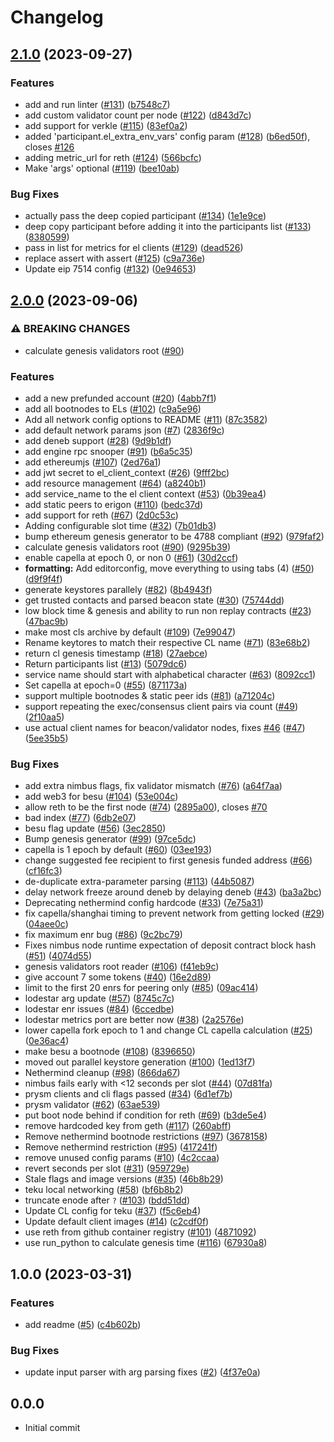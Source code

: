 # Changelog

## [2.1.0](https://github.com/kurtosis-tech/eth-network-package/compare/2.0.0...2.1.0) (2023-09-27)


### Features

* add and run linter ([#131](https://github.com/kurtosis-tech/eth-network-package/issues/131)) ([b7548c7](https://github.com/kurtosis-tech/eth-network-package/commit/b7548c7d1b503722f3c688c4f798e9d6a97b24cc))
* add custom validator count per node ([#122](https://github.com/kurtosis-tech/eth-network-package/issues/122)) ([d843d7c](https://github.com/kurtosis-tech/eth-network-package/commit/d843d7c2441e7821630255da2d3767a584ad8f30))
* add support for verkle ([#115](https://github.com/kurtosis-tech/eth-network-package/issues/115)) ([83ef0a2](https://github.com/kurtosis-tech/eth-network-package/commit/83ef0a24f4053f653573bce4fc3a1460644269d5))
* added 'participant.el_extra_env_vars' config param ([#128](https://github.com/kurtosis-tech/eth-network-package/issues/128)) ([b6ed50f](https://github.com/kurtosis-tech/eth-network-package/commit/b6ed50f1e86405ff6613fdfcf1b3b3744f93cbd0)), closes [#126](https://github.com/kurtosis-tech/eth-network-package/issues/126)
* adding metric_url for reth ([#124](https://github.com/kurtosis-tech/eth-network-package/issues/124)) ([566bcfc](https://github.com/kurtosis-tech/eth-network-package/commit/566bcfc56679c604c798d8ba8a96ec251d0dfbef))
* Make 'args' optional ([#119](https://github.com/kurtosis-tech/eth-network-package/issues/119)) ([bee10ab](https://github.com/kurtosis-tech/eth-network-package/commit/bee10aba5069a067c7e4e18050b6793a1d259a4e))


### Bug Fixes

* actually pass the deep copied participant ([#134](https://github.com/kurtosis-tech/eth-network-package/issues/134)) ([1e1e9ce](https://github.com/kurtosis-tech/eth-network-package/commit/1e1e9cecd73d96934090483af034e2370dc25c92))
* deep copy participant before adding it into the participants list ([#133](https://github.com/kurtosis-tech/eth-network-package/issues/133)) ([8380599](https://github.com/kurtosis-tech/eth-network-package/commit/83805991fc2a609f655de1422c1016c3b4e2f3a4))
* pass in list for metrics for el clients ([#129](https://github.com/kurtosis-tech/eth-network-package/issues/129)) ([dead526](https://github.com/kurtosis-tech/eth-network-package/commit/dead526d3d88422f507d529276188c024683f110))
* replace assert with assert ([#125](https://github.com/kurtosis-tech/eth-network-package/issues/125)) ([c9a736e](https://github.com/kurtosis-tech/eth-network-package/commit/c9a736e86f8cc21fa527095e7c787a3b8dd6bbf2))
* Update eip 7514 config ([#132](https://github.com/kurtosis-tech/eth-network-package/issues/132)) ([0e94653](https://github.com/kurtosis-tech/eth-network-package/commit/0e94653076fc6a5364f5bc0ae64623e2f1e46fe4))

## [2.0.0](https://github.com/kurtosis-tech/eth-network-package/compare/1.0.0...2.0.0) (2023-09-06)


### ⚠ BREAKING CHANGES

* calculate genesis validators root ([#90](https://github.com/kurtosis-tech/eth-network-package/issues/90))

### Features

* add a new prefunded account ([#20](https://github.com/kurtosis-tech/eth-network-package/issues/20)) ([4abb7f1](https://github.com/kurtosis-tech/eth-network-package/commit/4abb7f19cbf594996ae4c83c0a1b61e9e0c84dc1))
* add all bootnodes to ELs ([#102](https://github.com/kurtosis-tech/eth-network-package/issues/102)) ([c9a5e96](https://github.com/kurtosis-tech/eth-network-package/commit/c9a5e964e1c1c2caf27ea5e6f3c35cb3f9b8b6de))
* Add all network config options to README ([#11](https://github.com/kurtosis-tech/eth-network-package/issues/11)) ([87c3582](https://github.com/kurtosis-tech/eth-network-package/commit/87c3582f60cec29aff8f129dfc88a29b6a97dd6a))
* add default network params json ([#7](https://github.com/kurtosis-tech/eth-network-package/issues/7)) ([2836f9c](https://github.com/kurtosis-tech/eth-network-package/commit/2836f9c79b287fa62e5e9fa276e875ace5a623db))
* add deneb support ([#28](https://github.com/kurtosis-tech/eth-network-package/issues/28)) ([9d9b1df](https://github.com/kurtosis-tech/eth-network-package/commit/9d9b1df3e3abed6814304c1172cbede4c9209c7e))
* add engine rpc snooper ([#91](https://github.com/kurtosis-tech/eth-network-package/issues/91)) ([b6a5c35](https://github.com/kurtosis-tech/eth-network-package/commit/b6a5c350d6bd2ad563213cd75329d079b1608b15))
* add ethereumjs ([#107](https://github.com/kurtosis-tech/eth-network-package/issues/107)) ([2ed76a1](https://github.com/kurtosis-tech/eth-network-package/commit/2ed76a172c7088204a3771e8c723e5a9aa804608))
* add jwt secret to el_client_context ([#26](https://github.com/kurtosis-tech/eth-network-package/issues/26)) ([9fff2bc](https://github.com/kurtosis-tech/eth-network-package/commit/9fff2bc81e587539ecd68e7a46e1cfccf54edefe))
* add resource management ([#64](https://github.com/kurtosis-tech/eth-network-package/issues/64)) ([a8240b1](https://github.com/kurtosis-tech/eth-network-package/commit/a8240b1994c9cda8bfd1b5bf592acda22137c4e4))
* add service_name to the el client context ([#53](https://github.com/kurtosis-tech/eth-network-package/issues/53)) ([0b39ea4](https://github.com/kurtosis-tech/eth-network-package/commit/0b39ea4063af1c26de922cf5332ed636da981d43))
* add static peers to erigon ([#110](https://github.com/kurtosis-tech/eth-network-package/issues/110)) ([bedc37d](https://github.com/kurtosis-tech/eth-network-package/commit/bedc37dc9054c24566384ebdb1be9bdcb66075e3))
* add support for reth ([#67](https://github.com/kurtosis-tech/eth-network-package/issues/67)) ([2d0c53c](https://github.com/kurtosis-tech/eth-network-package/commit/2d0c53c462ce173024d2fb47f1420821c336318e))
* Adding configurable slot time ([#32](https://github.com/kurtosis-tech/eth-network-package/issues/32)) ([7b01db3](https://github.com/kurtosis-tech/eth-network-package/commit/7b01db3b1b3dce1c3a4457a0516b6049e5ff624d))
* bump ethereum genesis generator to be 4788 compliant ([#92](https://github.com/kurtosis-tech/eth-network-package/issues/92)) ([979faf2](https://github.com/kurtosis-tech/eth-network-package/commit/979faf2d525ddad786bc5f0742d78695a285b33b))
* calculate genesis validators root ([#90](https://github.com/kurtosis-tech/eth-network-package/issues/90)) ([9295b39](https://github.com/kurtosis-tech/eth-network-package/commit/9295b3997aef6678f670d5d99c5ca7e6ff64d281))
* enable capella at epoch 0, or non 0 ([#61](https://github.com/kurtosis-tech/eth-network-package/issues/61)) ([30d2ccf](https://github.com/kurtosis-tech/eth-network-package/commit/30d2ccf8feae4fadc859a19c4a0697f2659cc90b))
* **formatting:** Add editorconfig, move everything to using tabs (4) ([#50](https://github.com/kurtosis-tech/eth-network-package/issues/50)) ([d9f9f4f](https://github.com/kurtosis-tech/eth-network-package/commit/d9f9f4f3e913fc8ccbfd53797462dd586123a203))
* generate keystores parallely ([#82](https://github.com/kurtosis-tech/eth-network-package/issues/82)) ([8b4943f](https://github.com/kurtosis-tech/eth-network-package/commit/8b4943fb3854d2e93738779cf9f1a10eda1bb979))
* get trusted contacts and parsed beacon state ([#30](https://github.com/kurtosis-tech/eth-network-package/issues/30)) ([75744dd](https://github.com/kurtosis-tech/eth-network-package/commit/75744dd23b615e51e1a1bae57e62cd2de43ad268))
* low block time & genesis and ability to run non replay contracts ([#23](https://github.com/kurtosis-tech/eth-network-package/issues/23)) ([47bac9b](https://github.com/kurtosis-tech/eth-network-package/commit/47bac9b9d46bcafff7bb9b512f32de032133b382))
* make most cls archive by default ([#109](https://github.com/kurtosis-tech/eth-network-package/issues/109)) ([7e99047](https://github.com/kurtosis-tech/eth-network-package/commit/7e99047e01bd99a08ac72fcf5cca98f7d2a1b9f5))
* Rename keytores to match their respective CL name ([#71](https://github.com/kurtosis-tech/eth-network-package/issues/71)) ([83e68b2](https://github.com/kurtosis-tech/eth-network-package/commit/83e68b2de2a95c2401992eef30b340de38a84600))
* return cl genesis timestamp ([#18](https://github.com/kurtosis-tech/eth-network-package/issues/18)) ([27aebce](https://github.com/kurtosis-tech/eth-network-package/commit/27aebce80197722b461f14924e7e3a3c3bcf0230))
* Return participants list ([#13](https://github.com/kurtosis-tech/eth-network-package/issues/13)) ([5079dc6](https://github.com/kurtosis-tech/eth-network-package/commit/5079dc6cc01c0daedb1f83b509a1c01f48995181))
* service name should start with alphabetical character ([#63](https://github.com/kurtosis-tech/eth-network-package/issues/63)) ([8092cc1](https://github.com/kurtosis-tech/eth-network-package/commit/8092cc1dbad0f27766ea382c51a3cc84e3618269))
* Set capella at epoch=0 ([#55](https://github.com/kurtosis-tech/eth-network-package/issues/55)) ([871173a](https://github.com/kurtosis-tech/eth-network-package/commit/871173afd15e7f328e9f287288bade537da696c4))
* support multiple bootnodes & static peer ids ([#81](https://github.com/kurtosis-tech/eth-network-package/issues/81)) ([a71204c](https://github.com/kurtosis-tech/eth-network-package/commit/a71204c4ddd6cfacf7bf109e85aec506c917a58b))
* support repeating the exec/consensus client pairs via count ([#49](https://github.com/kurtosis-tech/eth-network-package/issues/49)) ([2f10aa5](https://github.com/kurtosis-tech/eth-network-package/commit/2f10aa5460502ef0efc148723e529ad082e02db8))
* use actual client names for beacon/validator nodes, fixes [#46](https://github.com/kurtosis-tech/eth-network-package/issues/46) ([#47](https://github.com/kurtosis-tech/eth-network-package/issues/47)) ([5ee35b5](https://github.com/kurtosis-tech/eth-network-package/commit/5ee35b5859acc321dc8306c745aadf1a758b90e6))


### Bug Fixes

* add extra nimbus flags, fix validator mismatch ([#76](https://github.com/kurtosis-tech/eth-network-package/issues/76)) ([a64f7aa](https://github.com/kurtosis-tech/eth-network-package/commit/a64f7aa8d8a96468cb6c5ab3a1872cd9ac0f4226))
* add web3 for besu ([#104](https://github.com/kurtosis-tech/eth-network-package/issues/104)) ([53e004c](https://github.com/kurtosis-tech/eth-network-package/commit/53e004cd01af3c9aac9a1d3296c777817db94f98))
* allow reth to be the first node ([#74](https://github.com/kurtosis-tech/eth-network-package/issues/74)) ([2895a00](https://github.com/kurtosis-tech/eth-network-package/commit/2895a00dc68d9959b913a62743a048be2bdb9509)), closes [#70](https://github.com/kurtosis-tech/eth-network-package/issues/70)
* bad index ([#77](https://github.com/kurtosis-tech/eth-network-package/issues/77)) ([6db2e07](https://github.com/kurtosis-tech/eth-network-package/commit/6db2e0791138cc093c178d14257c3c5d187d3ec1))
* besu flag update ([#56](https://github.com/kurtosis-tech/eth-network-package/issues/56)) ([3ec2850](https://github.com/kurtosis-tech/eth-network-package/commit/3ec28507d54c107c1304eaba43da8e479a82d7c8))
* Bump genesis generator ([#99](https://github.com/kurtosis-tech/eth-network-package/issues/99)) ([97ce5dc](https://github.com/kurtosis-tech/eth-network-package/commit/97ce5dccad6b531d34d76884a23767be1fb23787))
* capella is 1 epoch by default ([#60](https://github.com/kurtosis-tech/eth-network-package/issues/60)) ([03ee193](https://github.com/kurtosis-tech/eth-network-package/commit/03ee193a4e76ca7a731a431d818f3b0614215725))
* change suggested fee recipient to first genesis funded address ([#66](https://github.com/kurtosis-tech/eth-network-package/issues/66)) ([cf16fc3](https://github.com/kurtosis-tech/eth-network-package/commit/cf16fc3ba38b98fc313e08455769f489b725411c))
* de-duplicate extra-parameter parsing ([#113](https://github.com/kurtosis-tech/eth-network-package/issues/113)) ([44b5087](https://github.com/kurtosis-tech/eth-network-package/commit/44b5087bd6b47ee73a8a43c8911e1dad936f4c6c))
* delay network freeze around deneb by delaying deneb ([#43](https://github.com/kurtosis-tech/eth-network-package/issues/43)) ([ba3a2bc](https://github.com/kurtosis-tech/eth-network-package/commit/ba3a2bc249083d9a58327586802aa08f071d9745))
* Deprecating nethermind config hardcode ([#33](https://github.com/kurtosis-tech/eth-network-package/issues/33)) ([7e75a31](https://github.com/kurtosis-tech/eth-network-package/commit/7e75a31fae291688024c15cf075909717d54a397))
* fix capella/shanghai timing to prevent network from getting locked ([#29](https://github.com/kurtosis-tech/eth-network-package/issues/29)) ([04aee0c](https://github.com/kurtosis-tech/eth-network-package/commit/04aee0cb40cb61700426fbc80c8bedc50583e90d))
* fix maximum enr bug ([#86](https://github.com/kurtosis-tech/eth-network-package/issues/86)) ([9c2bc79](https://github.com/kurtosis-tech/eth-network-package/commit/9c2bc79da5273c7ca972a3ab55884e96bd1318f8))
* Fixes nimbus node runtime expectation of deposit contract block hash ([#51](https://github.com/kurtosis-tech/eth-network-package/issues/51)) ([4074d55](https://github.com/kurtosis-tech/eth-network-package/commit/4074d558af41fab9364d2be6591fced9d8e29235))
* genesis validators root reader ([#106](https://github.com/kurtosis-tech/eth-network-package/issues/106)) ([f41eb9c](https://github.com/kurtosis-tech/eth-network-package/commit/f41eb9c5bb4a437d6d6f2220be9953fb8ad076b1))
* give account 7 some tokens ([#40](https://github.com/kurtosis-tech/eth-network-package/issues/40)) ([16e2d89](https://github.com/kurtosis-tech/eth-network-package/commit/16e2d89ec706106c02ba7ad04d9d83dd74793607))
* limit to the first 20 enrs for peering only ([#85](https://github.com/kurtosis-tech/eth-network-package/issues/85)) ([09ac414](https://github.com/kurtosis-tech/eth-network-package/commit/09ac414c25c5a003e59ee101dd8bf9b3eb2e03f4))
* lodestar arg update ([#57](https://github.com/kurtosis-tech/eth-network-package/issues/57)) ([8745c7c](https://github.com/kurtosis-tech/eth-network-package/commit/8745c7c33f53f26b69b476890a909c77a17225f4))
* lodestar enr issues ([#84](https://github.com/kurtosis-tech/eth-network-package/issues/84)) ([6ccedbe](https://github.com/kurtosis-tech/eth-network-package/commit/6ccedbe1b9aa63db17febd88a857f1efd5c07d12))
* lodestar metrics port are better now ([#38](https://github.com/kurtosis-tech/eth-network-package/issues/38)) ([2a2576e](https://github.com/kurtosis-tech/eth-network-package/commit/2a2576ea41eeec30fa40eeb89c49a5ed6217a164))
* lower capella fork epoch to 1 and change CL capella calculation ([#25](https://github.com/kurtosis-tech/eth-network-package/issues/25)) ([0e36ac4](https://github.com/kurtosis-tech/eth-network-package/commit/0e36ac4f7463e7624f1599b61ab8fb9acdf6e9b3))
* make besu a bootnode ([#108](https://github.com/kurtosis-tech/eth-network-package/issues/108)) ([8396650](https://github.com/kurtosis-tech/eth-network-package/commit/83966505428715873d8206d40beba33095d0ed0a))
* moved out parallel keystore generation ([#100](https://github.com/kurtosis-tech/eth-network-package/issues/100)) ([1ed13f7](https://github.com/kurtosis-tech/eth-network-package/commit/1ed13f7c2aa4fb74a8b016a4330c1e2710341ff8))
* Nethermind cleanup ([#98](https://github.com/kurtosis-tech/eth-network-package/issues/98)) ([866da67](https://github.com/kurtosis-tech/eth-network-package/commit/866da67d9fad31f5ada2c33c3d6a30f2f085ed49))
* nimbus fails early with &lt;12 seconds per slot ([#44](https://github.com/kurtosis-tech/eth-network-package/issues/44)) ([07d81fa](https://github.com/kurtosis-tech/eth-network-package/commit/07d81fa0b5e5a2d71598da15033c07f1a07068b7))
* prysm clients and cli flags passed ([#34](https://github.com/kurtosis-tech/eth-network-package/issues/34)) ([6d1ef7b](https://github.com/kurtosis-tech/eth-network-package/commit/6d1ef7b8c0eceb438d9555baf986ce0052398b74))
* prysm validator ([#62](https://github.com/kurtosis-tech/eth-network-package/issues/62)) ([63ae539](https://github.com/kurtosis-tech/eth-network-package/commit/63ae5394cd4199f558f9067b6de5196f9c6da424))
* put boot node behind if condition for reth ([#69](https://github.com/kurtosis-tech/eth-network-package/issues/69)) ([b3de5e4](https://github.com/kurtosis-tech/eth-network-package/commit/b3de5e4f0c8030415ee2c28f6b21d6202e90ee30))
* remove hardcoded key from geth ([#117](https://github.com/kurtosis-tech/eth-network-package/issues/117)) ([260abff](https://github.com/kurtosis-tech/eth-network-package/commit/260abff1e64ea95ae3982b467ff07e1d2ea99bd5))
* Remove nethermind bootnode restrictions ([#97](https://github.com/kurtosis-tech/eth-network-package/issues/97)) ([3678158](https://github.com/kurtosis-tech/eth-network-package/commit/3678158805cd2a83111d8c72ac92742a92399ace))
* Remove nethermind restriction ([#95](https://github.com/kurtosis-tech/eth-network-package/issues/95)) ([417241f](https://github.com/kurtosis-tech/eth-network-package/commit/417241ffac7d72b608504fae1590250ecc3f11af))
* remove unused config params ([#10](https://github.com/kurtosis-tech/eth-network-package/issues/10)) ([4c2ccaa](https://github.com/kurtosis-tech/eth-network-package/commit/4c2ccaa8af5a5d4a855b572974c15b6a49f1b81a))
* revert seconds per slot ([#31](https://github.com/kurtosis-tech/eth-network-package/issues/31)) ([959729e](https://github.com/kurtosis-tech/eth-network-package/commit/959729e038ad4fee58bc3cdcbfe4ee5c00facb68))
* Stale flags and image versions ([#35](https://github.com/kurtosis-tech/eth-network-package/issues/35)) ([46b8b29](https://github.com/kurtosis-tech/eth-network-package/commit/46b8b293337b087fb9941afa673b713f820ddd61))
* teku local networking ([#58](https://github.com/kurtosis-tech/eth-network-package/issues/58)) ([bf6b8b2](https://github.com/kurtosis-tech/eth-network-package/commit/bf6b8b2eec816474643c2e829f5d8d04437861f2))
* truncate enode after `?` ([#103](https://github.com/kurtosis-tech/eth-network-package/issues/103)) ([bdd51dd](https://github.com/kurtosis-tech/eth-network-package/commit/bdd51dddcc4ac4ed95a78d9d39c68e6478593c1a))
* Update CL config for teku ([#37](https://github.com/kurtosis-tech/eth-network-package/issues/37)) ([f5c6eb4](https://github.com/kurtosis-tech/eth-network-package/commit/f5c6eb4c40e52e88842b27da8f8d09d9a452784a))
* Update default client images ([#14](https://github.com/kurtosis-tech/eth-network-package/issues/14)) ([c2cdf0f](https://github.com/kurtosis-tech/eth-network-package/commit/c2cdf0f886dc0060f76219e1e7b0e9b6a33d3c7d))
* use reth from github container registry ([#101](https://github.com/kurtosis-tech/eth-network-package/issues/101)) ([4871092](https://github.com/kurtosis-tech/eth-network-package/commit/4871092cdbee2773510f3bac71dc581e0d470e9b))
* use run_python to calculate genesis time ([#116](https://github.com/kurtosis-tech/eth-network-package/issues/116)) ([67930a8](https://github.com/kurtosis-tech/eth-network-package/commit/67930a82be964260e692583522ff2db36b2760b2))

## 1.0.0 (2023-03-31)

### Features

- add readme ([#5](https://github.com/kurtosis-tech/eth-network-package/issues/5)) ([c4b602b](https://github.com/kurtosis-tech/eth-network-package/commit/c4b602b84fc411fceb45cf632fd743376a2c4a2a))

### Bug Fixes

- update input parser with arg parsing fixes ([#2](https://github.com/kurtosis-tech/eth-network-package/issues/2)) ([4f37e0a](https://github.com/kurtosis-tech/eth-network-package/commit/4f37e0a9a02a5a2e9be192f7dab64a757c7ae652))

## 0.0.0

- Initial commit
